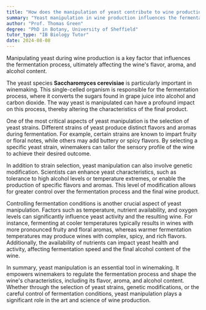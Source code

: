 ```yaml
---
title: "How does the manipulation of yeast contribute to wine production?"
summary: "Yeast manipulation in wine production influences the fermentation process, affecting the wine's flavour, aroma, and alcohol content."
author: "Prof. Thomas Green"
degree: "PhD in Botany, University of Sheffield"
tutor_type: "IB Biology Tutor"
date: 2024-08-08
---
```


Manipulating yeast during wine production is a key factor that influences the fermentation process, ultimately affecting the wine's flavor, aroma, and alcohol content.

The yeast species **Saccharomyces cerevisiae** is particularly important in winemaking. This single-celled organism is responsible for the fermentation process, where it converts the sugars found in grape juice into alcohol and carbon dioxide. The way yeast is manipulated can have a profound impact on this process, thereby altering the characteristics of the final product.

One of the most critical aspects of yeast manipulation is the selection of yeast strains. Different strains of yeast produce distinct flavors and aromas during fermentation. For example, certain strains are known to impart fruity or floral notes, while others may add buttery or spicy flavors. By selecting a specific yeast strain, winemakers can tailor the sensory profile of the wine to achieve their desired outcome.

In addition to strain selection, yeast manipulation can also involve genetic modification. Scientists can enhance yeast characteristics, such as tolerance to high alcohol levels or temperature extremes, or enable the production of specific flavors and aromas. This level of modification allows for greater control over the fermentation process and the final wine product.

Controlling fermentation conditions is another crucial aspect of yeast manipulation. Factors such as temperature, nutrient availability, and oxygen levels can significantly influence yeast activity and the resulting wine. For instance, fermenting at cooler temperatures typically results in wines with more pronounced fruity and floral aromas, whereas warmer fermentation temperatures may produce wines with complex, spicy, and rich flavors. Additionally, the availability of nutrients can impact yeast health and activity, affecting fermentation speed and the final alcohol content of the wine.

In summary, yeast manipulation is an essential tool in winemaking. It empowers winemakers to regulate the fermentation process and shape the wine's characteristics, including its flavor, aroma, and alcohol content. Whether through the selection of yeast strains, genetic modifications, or the careful control of fermentation conditions, yeast manipulation plays a significant role in the art and science of wine production.
    